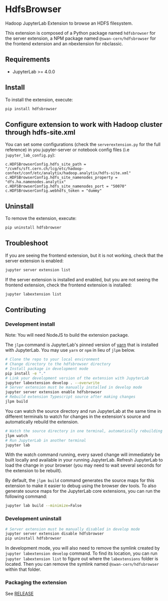 # HdfsBrowser

Hadoop JupyterLab Extension to browse an HDFS filesystem.

This extension is composed of a Python package named `hdfsbrowser`
for the server extension, a NPM package named `@swan-cern/hdfsbrowser`
for the frontend extension and an nbextension for nbclassic.

## Requirements

- JupyterLab >= 4.0.0

## Install

To install the extension, execute:

```bash
pip install hdfsbrowser
```

## Configure extension to work with Hadoop cluster through hdfs-site.xml

You can set some configurations (check the `serverextension.py` for the full reference) in you jupyter-server or notebook config files (i.e `jupyter_lab_config.py`):

```
c.HDFSBrowserConfig.hdfs_site_path = "/cvmfs/sft.cern.ch/lcg/etc/hadoop-confext/conf/etc/analytix/hadoop.analytix/hdfs-site.xml"
c.HDFSBrowserConfig.hdfs_site_namenodes_property = "dfs.ha.namenodes.analytix"
c.HDFSBrowserConfig.hdfs_site_namenodes_port = "50070"
c.HDFSBrowserConfig.webhdfs_token = "dummy"
```

## Uninstall

To remove the extension, execute:

```bash
pip uninstall hdfsbrowser
```

## Troubleshoot

If you are seeing the frontend extension, but it is not working, check
that the server extension is enabled:

```bash
jupyter server extension list
```

If the server extension is installed and enabled, but you are not seeing
the frontend extension, check the frontend extension is installed:

```bash
jupyter labextension list
```

## Contributing

### Development install

Note: You will need NodeJS to build the extension package.

The `jlpm` command is JupyterLab's pinned version of
[yarn](https://yarnpkg.com/) that is installed with JupyterLab. You may use
`yarn` or `npm` in lieu of `jlpm` below.

```bash
# Clone the repo to your local environment
# Change directory to the hdfsbrowser directory
# Install package in development mode
pip install -e "."
# Link your development version of the extension with JupyterLab
jupyter labextension develop . --overwrite
# Server extension must be manually installed in develop mode
jupyter server extension enable hdfsbrowser
# Rebuild extension Typescript source after making changes
jlpm build
```

You can watch the source directory and run JupyterLab at the same time in different terminals to watch for changes in the extension's source and automatically rebuild the extension.

```bash
# Watch the source directory in one terminal, automatically rebuilding when needed
jlpm watch
# Run JupyterLab in another terminal
jupyter lab
```

With the watch command running, every saved change will immediately be built locally and available in your running JupyterLab. Refresh JupyterLab to load the change in your browser (you may need to wait several seconds for the extension to be rebuilt).

By default, the `jlpm build` command generates the source maps for this extension to make it easier to debug using the browser dev tools. To also generate source maps for the JupyterLab core extensions, you can run the following command:

```bash
jupyter lab build --minimize=False
```

### Development uninstall

```bash
# Server extension must be manually disabled in develop mode
jupyter server extension disable hdfsbrowser
pip uninstall hdfsbrowser
```

In development mode, you will also need to remove the symlink created by `jupyter labextension develop`
command. To find its location, you can run `jupyter labextension list` to figure out where the `labextensions`
folder is located. Then you can remove the symlink named `@swan-cern/hdfsbrowser` within that folder.

### Packaging the extension

See [RELEASE](RELEASE.md)
